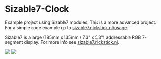# Sizable7-Clock
Example project using Sizable7 modules. This is a more advanced project. For a simple code example go to [sizable7.nickstick.nl/usage](https://sizable7.nickstick.nl/usage).


Sizable7 is a large (185mm x 135mm / 7.3" x 5.3") addressable RGB 7-segment display. For more info see [sizable7.nickstick.nl](https://sizable7.nickstick.nl/).

![](https://sizable7.nickstick.nl/img/s7_scheef_voor.png) ![](https://sizable7.nickstick.nl/img/s7_scheef_achter.png)


